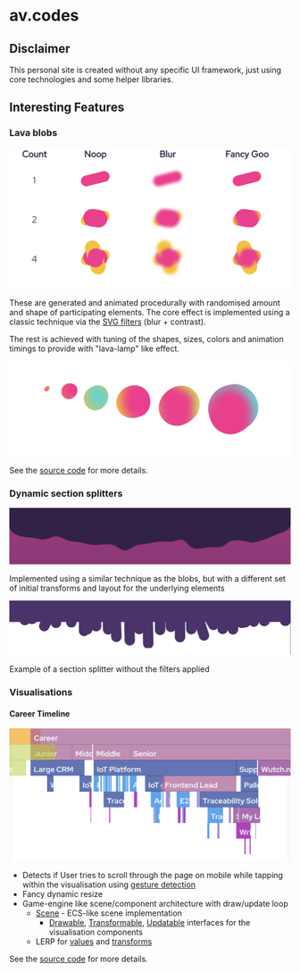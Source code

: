 # av.codes

## Disclaimer

This personal site is created without any specific UI framework, just using core technologies and some helper libraries.

## Interesting Features

### Lava blobs

![Colorful blobs with SVG filters](./docs/goo-mechanics.png)

These are generated and animated procedurally with randomised amount and shape of participating elements. The core effect is implemented using a classic technique via the [SVG filters](./src/filters.pug) (blur + contrast).

The rest is achieved with tuning of the shapes, sizes, colors and animation timings to provide with "lava-lamp" like effect.

![Examples of blobs](./docs/blobs.png)

See the [source code](./src/mixins/shape.pug) for more details.

### Dynamic section splitters

![Dynamic section splitters](./docs/dynamic-splitter.png)

Implemented using a similar technique as the blobs, but with a different set of initial transforms and layout for the underlying elements

![Example of a section splitter without the filters applied](./docs/splitter-no-filter.png)

Example of a section splitter without the filters applied

### Visualisations

#### Career Timeline

![Career Timeline screenshot](./docs/career-timeline.png)

- Detects if User tries to scroll through the page on mobile while tapping within the visualisation using [gesture detection](./src/lib/PointerTracker.ts)
- Fancy dynamic resize
- Game-engine like scene/component architecture with draw/update loop
  - [Scene](./src/lib/Scene.ts) - ECS-like scene implementation
    - [Drawable](./src/lib/Drawable.ts), [Transformable](./src/lib/Transformable.ts), [Updatable](./src/lib/Updatable.ts) interfaces for the visualisation components
  - LERP for [values](./src/lib/InterpolatedValue.ts) and [transforms](./src/lib/SmoothTransform.ts)

See the [source code](./src/career/TimelineVisualisation.ts) for more details.


